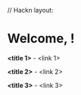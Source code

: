 // Hackn layout:

# Welcome, <name>!

**<title 1>** - <link 1>
<num comments>
<description>

**<title 2>** - <link 2>
<num comments>
<description>

**<title 3>** - <link 3>
<num comments>
<description>
